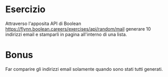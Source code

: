 # Esercizio
Attraverso l'apposita API di Boolean https://flynn.boolean.careers/exercises/api/random/mail generare 10 indirizzi email e stamparli in pagina all'interno di una lista.
# Bonus
Far comparire gli indirizzi email solamente quando sono stati tutti generati.